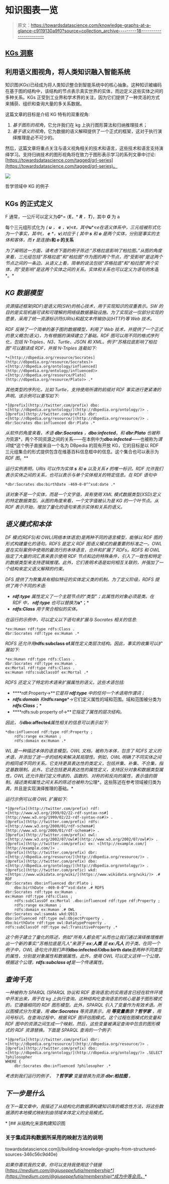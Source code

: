 # 知识图表一览

> 原文：<https://towardsdatascience.com/knowledge-graphs-at-a-glance-c9119130a9f0?source=collection_archive---------18----------------------->

## [KGs 洞察](https://towardsdatascience.com/tagged/kgs-insights)

## 利用语义图视角，将人类知识融入智能系统

知识图(KGs)已经成为将人类知识整合到智能系统中的核心抽象。这种知识被编码在基于图的结构中，该结构的节点表示真实世界的实体，而边定义这些实体之间的多种关系。KGs 正受到工业界和学术界的关注，因为它们提供了一种灵活的方式来捕获、组织和查询大量的多关系数据。

这篇文章的目标是介绍 KG 特有的双重视角:

1.  *基于图形的视角*，它允许我们在 kg 上执行图形算法和归纳推理技术；
2.  *基于语义的视角*，它为数据的语义解释提供了一个正式的框架，这对于执行演绎推理是必不可少的。

然后，这篇文章将重点关注与语义视角相关的技术和语言，这些技术和语言支持演绎学习。支持归纳技术的图形视角将在致力于图形表示学习的系列文章中讨论:[https://towardsdatascience.com/tagged/grl-series](https://towardsdatascience.com/tagged/grl-series)。

![](img/9cbdb4355c7b5108f1010073a3e77213.png)

哲学领域中 KG 的例子

## KGs 的正式定义

F 通常，一公斤可以定义为***G****= {****E****，* ***R*** *，****T****}*，其中 ***G*** 为 a

每个三元组形式化为 *(* ***u*** *，* ***e*** *，****v****)*∊****t***，其中***u***∊***e*在语义体系中，三元组被形式化为一个事实，其中*(***，* ***e*** *，****v****)*对应于 *(* ***其中 ***s*** 和 ***o*** 是两个实体，分别是事实的*主体*和*客体*，而 ***r*** 是连接**s*****和 ***o* 的关系******

*为了阐明这一方面，请考虑下面的例子陈述:“苏格拉底影响了柏拉图。”从图的角度来看，三元组包括“苏格拉底”和“柏拉图”作为图的两个节点，而“受影响”是这两个节点之间的一条边。从语义上看，简单的说法包括“苏格拉底”和“柏拉图”两个实体，而“受影响”是这两个实体之间的关系。实体和关系也可以定义为语句的*术语*。*

## *KG 数据模型*

*资源描述框架(RDF)是语义网(SW)的核心技术，用于实现知识的双重表示。SW 的目的是实现机器可读和可理解的网络级数据基础设施。为了实现这一仅部分实现的愿景，采用了统一资源标识符(URIs)和超文本传输协议(HTTP)等 Web 技术。*

*RDF 反映了一个简单的基于图的数据模型，利用了 Web 技术，并提供了一个正式的意义概念(*语义*)，为有根据的演绎建立了基础。RDF 图可以用不同的格式序列化，包括 N-Triples、N3、Turtle、JSON 和 XML。例子“苏格拉底影响了柏拉图”可以翻译成 RDF，并按 N-Triples 连载如下:*

```
*<[http://dbpedia.org/resource/Socrates](http://dbpedia.org/resource/Socrates)>
<[http://dbpedia.org/ontology/influenced](http://dbpedia.org/ontology/influenced)>
<[http://dbpedia.org/resource/Plato](http://dbpedia.org/resource/Plato)> .*
```

*其他类型的序列化，比如 Turtle，支持使用所谓的前缀对 RDF 事实进行更紧凑的声明。该示例可以重写如下:*

```
*[@prefix](http://twitter.com/prefix) dbo: <[http://dbpedia.org/ontology/](http://dbpedia.org/ontology/)> .
[@prefix](http://twitter.com/prefix) dbr: <[http://dbpedia.org/resource/](http://dbpedia.org/resource/)> .
dbr:Socrates dbo:influenced dbr:Plato .*
```

*从软件的角度来看，术语 ***dbr:Socrates*** ，***dbo:infected****，*和 ***dbr:Plato*** 也被称为*资源*，两个不同资源之间的关系——在本例中为***dbo:infected***——也被称为*谓词*或*这个例子直接来自一个名为 DBpedia 的现有开放 KG，它的目标是以 RDF 三元组集合的形式提供包含在维基百科信息框中的信息。这个集合也可以表示为 *RDF 图*。**

*运行实例表明，URIs 可以作为实体 ***s*** 和 ***o*** 以及关系 ***r*** 的唯一标识。RDF 允许我们表示实体之间的关系，也可以表示与单个实体相关的特定信息。在 RDF 语句中*

```
*dbr:Socrates dbo:birthDate -469-0-0^^xsd:date .*
```

*该对象不是一个实体，而是一个文字值，具有使用 XML 模式数据类型(XSD)定义的特定数据类型。从图的角度来看，一个文字值被认为是 KG 的一个叶节点。从 RDF 表示开始，增加了量化的语句来表示实体和关系的语义。*

## *语义模式和本体*

*DF 模式(RDFS)和 OWL(网络本体语言)是两种不同的语言模型，能够以 RDF 图的形式构建量化的语句。RDFS 是定义 RDF 图语义模式的最重要的标准之一。OWL 是在实际案例中使用的最流行的本体语言，合并和扩展了 RDFs。RDFS 和 OWL 指定了大量的词汇表来表示使用 RDF 节点和边的特殊条件，引入了一致性和特定的数据类型来支持逻辑推理。此外，它们表明术语是如何相互关联的，并强加了一个结构来定义语义解释的约束。*

*DFS 提供了为聚集具有相似特征的实体定义类的机制。为了定义阶级，RDFS 提供了两个不同的术语:*

*   ****rdf:type*** 属性定义了一个主题节点的“类型”；此属性的对象必须是类。在 RDF 中， ***rdf:type*** 也可以替换为***a***；*
*   ****rdfs:Class*** 用于聚合相似的实体。*

*在运行的示例中，可以定义以下语句来扩展与 Socrates 相关的信息:*

```
*ex:Human rdf:type rdfs:Class .
dbr:Socrates rdf:type ex:Human .*
```

*RDFS 还允许用***rdfs:subclass of***属性定义类层次结构。因此，事实的收集可以扩展如下:*

```
*ex:Human rdf:type rdfs:Class .
dbr:Socrates rdf:type ex:Human .
ex:Mortal rdf:type rdfs:Class .
ex:Human rdfs:subClassOf ex:Mortal .*
```

*RDFS 还定义了特定的术语来扩展属性的语义。这些术语包括:*

*   ****rdf:Property→***它是将 ***rdf:type*** 中的任何一个术语用作谓词；*
*   ****rdfs:domain*** 和***rdfs:range***→它们定义属性的域和范围。域和范围被分类为***rdfs:Class***；*
*   ****rdfs:sub property of→***它指定了属性的层次结构。*

*因此，与***dbo:affected***属性相关的信息可以表示如下:*

```
*dbo:influenced rdf:type rdf:Property ;
    rdfs:range ex:Human ;
    rdfs:domain ex:Human .*
```

*WL 是一种描述本体的语言模型。OWL 文档，被称为本体，包含了 RDFS 定义的术语，并添加了进一步的结构来解决其局限性。例如，OWL 明确了不同实体之间的相同或不同的关系。它支持更具表达性的类定义，包括并集、补集、不合集，指定基数限制。此外，它还包括更具表达性的属性定义，支持区分对象和数据类型属性。OWL 还允许我们定义传递的、函数的、对称的和反向的属性，表示值的限制。描述类和属性之间关系的陈述也被称为*公理*。这些陈述在参考领域被归类为*真*，并且是实现演绎推理的基础。*

*运行示例可以用 OWL 扩展如下:*

```
*[@prefix](http://twitter.com/prefix) rdf: <[http://www.w3.org/1999/02/22-rdf-syntax-ns#](http://www.w3.org/1999/02/22-rdf-syntax-ns#)> .
[@prefix](http://twitter.com/prefix) rdfs: <[http://www.w3.org/2000/01/rdf-schema#](http://www.w3.org/2000/01/rdf-schema#)> .
[@prefix](http://twitter.com/prefix) owl: <[http://www.w3.org/2002/07/owl#](http://www.w3.org/2002/07/owl#)> .
[@prefix](http://twitter.com/prefix) ex: <[http://example.com/](http://example.com/)> .
[@prefix](http://twitter.com/prefix) dbr: <[http://dbpedia.org/resource/](http://dbpedia.org/resource/)> .
[@prefix](http://twitter.com/prefix) dbo: <[http://dbpedia.org/ontology/](http://dbpedia.org/ontology/)> .
[@prefic](http://twitter.com/prefic) wkd: <[https://www.wikidata.org/wiki/](https://www.wikidata.org/wiki/)> .# RDF
dbr:Socrates dbo:influenced dbr:Plato ;
    dbo:birthDate -469-0-0^^xsd:date .# RDFS
dbr:Socrates rdf:type ex:Human . 
ex:Human rdf:type rdfs:Class ;
    rdfs:subClassOf ex:Mortal .dbo:influenced rdf:type rdf:Property ;
    rdfs:range ex:Human ;
    rdfs:domain ex:Human .# OWL 
dbr:Socrates owl:sameAs wkd:Q913 .
dbo:influenced rdf:type owl:ObjectProperty .
dbo:birthDate rdf:type owl:DatatypeProperty .
rdfs:subClassOf rdf:type owl:TransitiveProperty .*
```

*这个例子建立了量化的陈述，例如“所有人都会死”从而也让我们通过演绎推理推断出一个新的事实:“苏格拉底是凡人”来源于 ***ex:人类*** 是 ***ex:凡人*** 的子类。在同一个例子中，OWL 语句允许我们声明***dbo:infected***和***dbo:birth date***是两种不同类型的属性，分别是对象属性和数据属性。此外，使用 OWL 可以定义这样一个公理，根据这个公理，***rdfs:subclass of***是一个传递属性。*

## *查询千克*

*一种被称为 SPARQL (SPARQL 协议和 RDF 查询语言)的实用语言已经在软件环境中开发出来，用于在 kg 上执行查询。这种结构化查询语言的核心是基于图形模式的，它遵循相同的 RDF 图形模型。此外，SPARQL 引入了变量作为有效术语。所以图模式分为常量，用 ***dbr:Socrates*** 等资源表示，用 ***等变量表示？哲学家*** ，用问号标识。在查询过程中，根据 RDF 图评估图模式。这个过程在图模式的变量和 RDF 图中的资源之间生成一个映射。然后，这些变量被满足查询中包含的图形模式的 RDF 资源替换。下面是 SPARQL 查询的一个例子:*

```
*[@prefix](http://twitter.com/prefix) dbr: <[http://dbpedia.org/resource/](http://dbpedia.org/resource/)> .
[@prefix](http://twitter.com/prefix) dbo: <[http://dbpedia.org/ontology/](http://dbpedia.org/ontology/)> .SELECT ?philosopher
WHERE {
    dbr:Socrates dbo:influenced ?philosopher .*
```

*考虑到我们运行的例子， ***？哲学家*** 变量替换为资源 ***dbr:柏拉图*** 。*

## *下一步是什么*

*在下一篇文章中，我描述了从结构化的数据源构建知识库的概念性方法，将这些数据源的本地模式映射到由领域本体定义的全局模式。*

*[](/building-knowledge-graphs-from-structured-sources-346c56c9d40e) [## 从结构化来源构建知识图

### 关于集成异构数据所采用的映射方法的说明

towardsdatascience.com](/building-knowledge-graphs-from-structured-sources-346c56c9d40e) 

*如果你喜欢我的文章，你可以支持我使用这个链接*[*https://medium.com/@giuseppefutia/membership*](https://medium.com/@giuseppefutia/membership)*成为中等会员。**